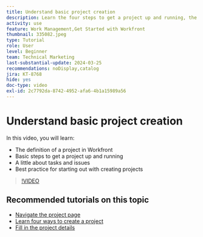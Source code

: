 ```yaml
---
title: Understand basic project creation
description: Learn the four steps to get a project up and running, the definition of a project, and the three most common ways of creating a project.
activity: use
feature: Work Management,Get Started with Workfront
thumbnail: 335082.jpeg
type: Tutorial
role: User
level: Beginner
team: Technical Marketing
last-substantial-update: 2024-03-25
recommendations: noDisplay,catalog
jira: KT-8768
hide: yes
doc-type: video
exl-id: 2c7792da-8742-4952-afa6-4b1a15989a56
---
```

# Understand basic project creation

In this video, you will learn:

* The definition of a project in Workfront
* Basic steps to get a project up and running
* A little about tasks and issues
* Best practice for starting out with creating projects

>[!VIDEO](https://video.tv.adobe.com/v/335082/?quality=12&learn=on&enablevpops)

## Recommended tutorials on this topic

* [Navigate the project page](/help/manage-work/projects/navigate-the-project-page.md)
* [Learn four ways to create a project](/help/manage-work/projects/understand-other-ways-to-create-projects.md)
* [Fill in the project details](/help/manage-work/projects/fill-in-the-project-details.md)

